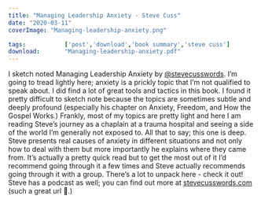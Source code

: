 ```yaml
---
title: "Managing Leadership Anxiety - Steve Cuss"
date: "2020-03-11"
coverImage: "Managing-leadership-anxiety.png"

tags:           ['post','download','book summary','steve cuss']
download:       "Managing-leadership-anxiety.pdf"
---
```


I sketch noted Managing Leadership Anxiety by [@stevecusswords](https://www.instagram.com/stevecusswords/). I’m going to tread lightly here; anxiety is a prickly topic that I’m not qualified to speak about. I did find a lot of great tools and tactics in this book. I found it pretty difficult to sketch note because the topics are sometimes subtle and deeply profound (especially his chapter on Anxiety, Freedom, and How the Gospel Works.) Frankly, most of my topics are pretty light and here I am reading Steve’s journey as a chaplain at a trauma hospital and seeing a side of the world I’m generally not exposed to. All that to say; this one is deep. Steve presents real causes of anxiety in different situations and not only how to deal with them but more importantly he explains where they came from. It’s actually a pretty quick read but to get the most out of it I’d recommend going through it a few times and Steve actually recommends going through it with a group. There’s a lot to unpack here - check it out! Steve has a podcast as well; you can find out more at [stevecusswords.com](https://stevecusswords.com) (such a great url 🙌.)
